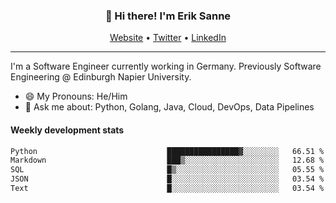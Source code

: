 <h3 align="center">👋 Hi there! I'm Erik Sanne</h3>
<p align="center">
  <a href="https://eriksanne.com">Website</a> •
  <a href="https://twitter.com/ErikKonradSanne">Twitter</a> •
  <a href="https://www.linkedin.com/in/eriksanne/">LinkedIn</a>
</p>

---
I'm a Software Engineer currently working in Germany. Previously Software Engineering @ Edinburgh Napier University.

- 😄 My Pronouns: He/Him
- 💬 Ask me about: Python, Golang, Java, Cloud, DevOps, Data Pipelines

<h4>Weekly development stats</h4>
<!--START_SECTION:waka-->

```txt
Python                             ████████████████▓░░░░░░░░   66.51 %
Markdown                           ███▒░░░░░░░░░░░░░░░░░░░░░   12.68 %
SQL                                █▒░░░░░░░░░░░░░░░░░░░░░░░   05.55 %
JSON                               █░░░░░░░░░░░░░░░░░░░░░░░░   03.54 %
Text                               █░░░░░░░░░░░░░░░░░░░░░░░░   03.54 %
```

<!--END_SECTION:waka-->
